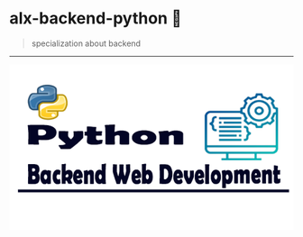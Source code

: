 # alx-backend-python 🏥
> specialization about backend
---
[![specialization](python%20backend.webp)](https://www.youtube.com/watch?v=pbP5bqfbUPk&pp=ygUccHl0aG9uIGJhY2tlbmQgc3BlY2lsaXphdGlvbg%3D%3D)
